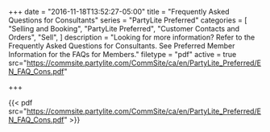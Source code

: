 +++
date = "2016-11-18T13:52:27-05:00"
title = "Frequently Asked Questions for Consultants"
series = "PartyLite Preferred"
categories = [
  "Selling and Booking",
  "PartyLite Preferred",
  "Customer Contacts and Orders",
  "Sell",
]
description = "Looking for more information? Refer to the Frequently Asked Questions for Consultants. See Preferred Member Information for the FAQs for Members."
filetype = "pdf"
active = true
src="https://commsite.partylite.com/CommSite/ca/en/PartyLite_Preferred/EN_FAQ_Cons.pdf"

+++

{{< pdf src="https://commsite.partylite.com/CommSite/ca/en/PartyLite_Preferred/EN_FAQ_Cons.pdf" >}}
